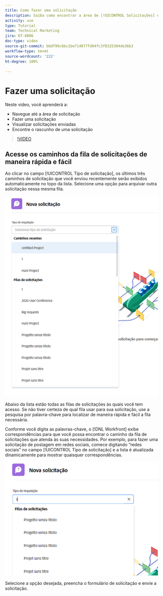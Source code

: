 ```yaml
---
title: Como fazer uma solicitação
description: Saiba como encontrar a área de [!UICONTROL Solicitações] e faça uma solicitação. Em seguida, saiba como visualizar solicitações enviadas e rascunhos.
activity: use
type: Tutorial
team: Technical Marketing
jira: KT-8806
doc-type: video
source-git-commit: bbdf99c6bc1be714077fd94fc3f8325394de36b3
workflow-type: tm+mt
source-wordcount: '222'
ht-degree: 100%

---
```


# Fazer uma solicitação

Neste vídeo, você aprenderá a:

* Navegue até a área de solicitação
* Fazer uma solicitação
* Visualizar solicitações enviadas
* Encontre o rascunho de uma solicitação

>[!VIDEO](https://video.tv.adobe.com/v/3415831/?quality=12&learn=on&enablevpops=1&captions=por_br)

## Acesse os caminhos da fila de solicitações de maneira rápida e fácil

Ao clicar no campo [!UICONTROL Tipo de solicitação], os últimos três caminhos de solicitação que você enviou recentemente serão exibidos automaticamente no topo da lista. Selecione uma opção para arquivar outra solicitação nessa mesma fila.

![Menu Tipo de solicitação mostrando a lista de caminhos de solicitação recentes](assets/collaborator-fundamentals-1.png)

Abaixo da lista estão todas as filas de solicitações às quais você tem acesso. Se não tiver certeza de qual fila usar para sua solicitação, use a pesquisa por palavra-chave para localizar de maneira rápida e fácil a fila necessária.

Conforme você digita as palavras-chave, o [!DNL Workfront] exibe correspondências para que você possa encontrar o caminho da fila de solicitações que atenda às suas necessidades. Por exemplo, para fazer uma solicitação de postagem em redes sociais, comece digitando “redes sociais” no campo [!UICONTROL Tipo de solicitação] e a lista é atualizada dinamicamente para mostrar quaisquer correspondências.

![Menu Tipo de solicitação com uma palavra digitada no campo para mostrar caminhos de solicitações recentes](assets/collaborator-fundamentals-2.png)

Selecione a opção desejada, preencha o formulário de solicitação e envie a solicitação.

<!--
Learn more
Requests area overview
Create and submit Workfront requests
Guides
Make a work request
-->
